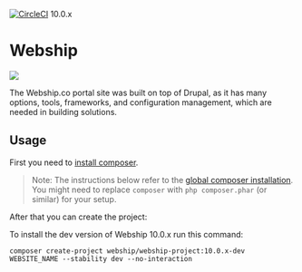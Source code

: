 [![CircleCI](https://circleci.com/gh/webship/webship/tree/10.0.x.svg?style=svg)](https://circleci.com/gh/webship/webship/tree/10.0.x) 10.0.x

# Webship

[![](https://www.drupal.org/files/styles/grid-2/public/WebshipCo-Large-V3-Logo-Color-with-padding.png)](http://drupal.org/project/webship)

The Webship.co portal site was built on top of Drupal, as it has many options, tools, frameworks, and configuration management, which are needed in building solutions.

## Usage

First you need to [install composer](https://getcomposer.org/doc/00-intro.md#installation-linux-unix-osx).

> Note: The instructions below refer to the [global composer installation](https://getcomposer.org/doc/00-intro.md#globally).
You might need to replace `composer` with `php composer.phar` (or similar)
for your setup.

After that you can create the project:


To install the dev version of Webship 10.0.x run this command:
```
composer create-project webship/webship-project:10.0.x-dev WEBSITE_NAME --stability dev --no-interaction
```
